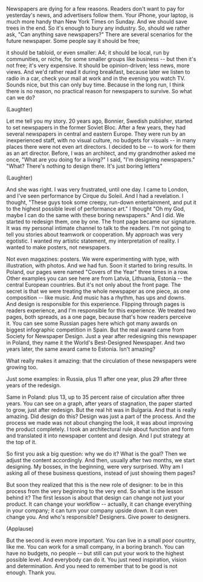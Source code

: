 
Newspapers are dying for a few reasons.
Readers don&#39;t want to pay for yesterday&#39;s news, and advertisers follow them.
Your iPhone, your laptop,
is much more handy than New York Times on Sunday.
And we should save trees in the end.
So it&#39;s enough to bury any industry.
So, should we rather ask, &quot;Can anything save newspapers?&quot;
There are several scenarios for the future newspaper.
Some people say it should be free;

it should be tabloid, or even smaller: A4;
it should be local, run by communities,
or niche, for some smaller groups like business --
but then it&#39;s not free; it&#39;s very expensive.
It should be opinion-driven;
less news, more views.
And we&#39;d rather read it during breakfast,
because later we listen to radio in a car,
check your mail at work and in the evening you watch TV.
Sounds nice, but this can only buy time.
Because in the long run,
I think there is no reason, no practical reason
for newspapers to survive.
So what can we do?

(Laughter)

Let me tell you my story.
20 years ago, Bonnier, Swedish publisher,
started to set newspapers in the former Soviet Bloc.
After a few years, they had several newspapers in central and eastern Europe.
They were run by an inexperienced staff,
with no visual culture, no budgets for visuals --
in many places there were not even art directors.
I decided to be -- to work for them as an art director.
Before, I was an architect, and my grandmother asked me once,
&quot;What are you doing for a living?&quot;
I said, &quot;I&#39;m designing newspapers.&quot;
&quot;What? There&#39;s nothing to design there. It&#39;s just boring letters&quot;

(Laughter)

And she was right. I was very frustrated, until one day.
I came to London, and I&#39;ve seen performance by Cirque du Soleil.
And I had a revelation. I thought,
&quot;These guys took some creepy,
run-down entertainment,
and put it to the highest possible level of performance art.&quot;
I thought &quot;Oh my God, maybe I can do the same with these boring newspapers.&quot;
And I did. We started to redesign them, one by one.
The front page became our signature.
It was my personal intimate channel to talk to the readers.
I&#39;m not going to tell you stories about teamwork or cooperation.
My approach was very egotistic.
I wanted my artistic statement,
my interpretation of reality.
I wanted to make posters, not newspapers.

Not even magazines: posters.
We were experimenting with type,
with illustration, with photos. And we had fun.
Soon it started to bring results.
In Poland, our pages were named
&quot;Covers of the Year&quot; three times in a row.
Other examples you can see here are from
Latvia, Lithuania, Estonia --
the central European countries.
But it&#39;s not only about the front page.
The secret is that we were treating
the whole newspaper as one piece,
as one composition -- like music.
And music has a rhythm, has ups and downs.
And design is responsible for this experience.
Flipping through pages is readers experience,
and I&#39;m responsible for this experience.
We treated two pages, both spreads, as a one page,
because that&#39;s how readers perceive it.
You can see some Russian pages here which got many awards
on biggest infographic competition in Spain.
But the real award came from Society for Newspaper Design.
Just a year after redesigning this newspaper in Poland,
they name it the World&#39;s Best-Designed Newspaper.
And two years later,
the same award came to Estonia.
Isn&#39;t amazing?

What really makes it amazing: that the circulation of these newspapers
were growing too.

Just some examples:
in Russia, plus 11 after one year,
plus 29 after three years of the redesign.

Same in Poland: plus 13, up to 35 percent
raise of circulation after three years.
You can see on a graph,
after years of stagnation, the paper started to grow,
just after redesign.
But the real hit was in Bulgaria.
And that is really amazing.
Did design do this?
Design was just a part of the process.
And the process we made was not about changing the look,
it was about improving the product completely.
I took an architectural rule about function and form
and translated it into newspaper content and design.
And I put strategy at the top of it.

So first you ask a big question: why we do it? What is the goal?
Then we adjust the content accordingly.
And then, usually after two months, we start designing.
My bosses, in the beginning, were very surprised.
Why am I asking all of these business questions,
instead of just showing them pages?

But soon they realized that this is the new role of designer:
to be in this process from the very beginning to the very end.
So what is the lesson behind it?
The first lesson is about that design can change not just your product.
It can change your workflow -- actually, it can change everything in your company;
it can turn your company upside down.
It can even change you.
And who&#39;s responsible? Designers.
Give power to designers.

(Applause)

But the second is even more important.
You can live in a small poor country, like me.
You can work for a small company,
in a boring branch.
You can have no budgets, no people --
but still can put your work to the highest possible level.
And everybody can do it.
You just need inspiration, vision and determination.
And you need to remember that to be good
is not enough.
Thank you.
